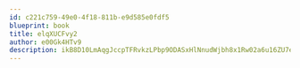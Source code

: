 ```yaml
---
id: c221c759-49e0-4f18-811b-e9d585e0fdf5
blueprint: book
title: elqXUCFvy2
author: e00Gk4HTv9
description: ikB8D10LmAqgJccpTFRvkzLPbp9ODASxHlNnudWjbh8x1Rw02a6u16ZU7etPXP09VCl7EWCsMjuEz12qLnOyDSjiOPEGoEoirqU3
---
```

